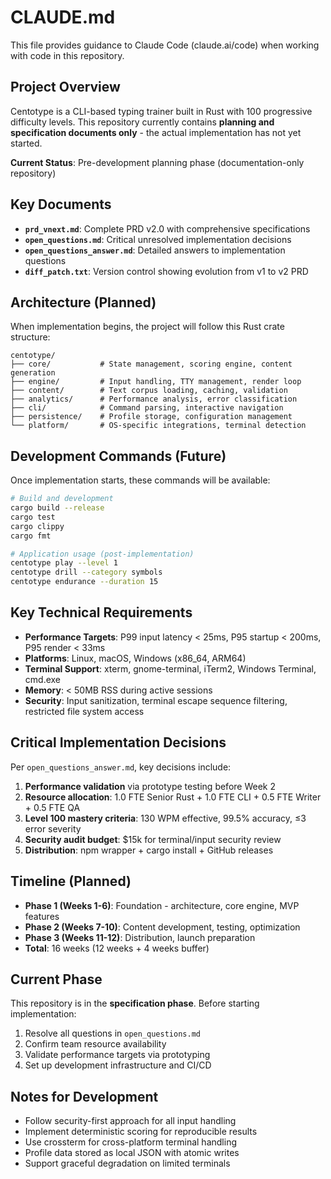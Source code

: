 # CLAUDE.md

This file provides guidance to Claude Code (claude.ai/code) when working with code in this repository.

## Project Overview

Centotype is a CLI-based typing trainer built in Rust with 100 progressive difficulty levels. This repository currently contains **planning and specification documents only** - the actual implementation has not yet started.

**Current Status**: Pre-development planning phase (documentation-only repository)

## Key Documents

- **`prd_vnext.md`**: Complete PRD v2.0 with comprehensive specifications
- **`open_questions.md`**: Critical unresolved implementation decisions
- **`open_questions_answer.md`**: Detailed answers to implementation questions
- **`diff_patch.txt`**: Version control showing evolution from v1 to v2 PRD

## Architecture (Planned)

When implementation begins, the project will follow this Rust crate structure:

```
centotype/
├── core/           # State management, scoring engine, content generation
├── engine/         # Input handling, TTY management, render loop
├── content/        # Text corpus loading, caching, validation
├── analytics/      # Performance analysis, error classification
├── cli/            # Command parsing, interactive navigation
├── persistence/    # Profile storage, configuration management
└── platform/       # OS-specific integrations, terminal detection
```

## Development Commands (Future)

Once implementation starts, these commands will be available:

```bash
# Build and development
cargo build --release
cargo test
cargo clippy
cargo fmt

# Application usage (post-implementation)
centotype play --level 1
centotype drill --category symbols
centotype endurance --duration 15
```

## Key Technical Requirements

- **Performance Targets**: P99 input latency < 25ms, P95 startup < 200ms, P95 render < 33ms
- **Platforms**: Linux, macOS, Windows (x86_64, ARM64)
- **Terminal Support**: xterm, gnome-terminal, iTerm2, Windows Terminal, cmd.exe
- **Memory**: < 50MB RSS during active sessions
- **Security**: Input sanitization, terminal escape sequence filtering, restricted file system access

## Critical Implementation Decisions

Per `open_questions_answer.md`, key decisions include:

1. **Performance validation** via prototype testing before Week 2
2. **Resource allocation**: 1.0 FTE Senior Rust + 1.0 FTE CLI + 0.5 FTE Writer + 0.5 FTE QA
3. **Level 100 mastery criteria**: 130 WPM effective, 99.5% accuracy, ≤3 error severity
4. **Security audit budget**: $15k for terminal/input security review
5. **Distribution**: npm wrapper + cargo install + GitHub releases

## Timeline (Planned)

- **Phase 1 (Weeks 1-6)**: Foundation - architecture, core engine, MVP features
- **Phase 2 (Weeks 7-10)**: Content development, testing, optimization
- **Phase 3 (Weeks 11-12)**: Distribution, launch preparation
- **Total**: 16 weeks (12 weeks + 4 weeks buffer)

## Current Phase

This repository is in the **specification phase**. Before starting implementation:

1. Resolve all questions in `open_questions.md`
2. Confirm team resource availability
3. Validate performance targets via prototyping
4. Set up development infrastructure and CI/CD

## Notes for Development

- Follow security-first approach for all input handling
- Implement deterministic scoring for reproducible results
- Use crossterm for cross-platform terminal handling
- Profile data stored as local JSON with atomic writes
- Support graceful degradation on limited terminals